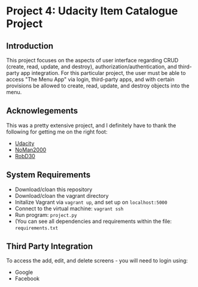# Project 4: Udacity Item Catalogue Project

## Introduction
This project focuses on the aspects of user interface regarding CRUD (create, read, update, and destroy), authorization/authentication, and third-party app integration. For this particular project, the user must be able to access "The Menu App" via login, third-party apps, and with certain provisions be allowed to create, read, update, and destroy objects into the menu. 

## Acknowlegements
This was a pretty extensive project, and I definitely have to thank the following for getting me on the right foot:
 * [Udacity](https://github.com/udacity/ud330)
 * [NoMan2000](https://github.com/NoMan2000/ud330/tree/master/Lesson4/step2)
 * [RobD30](https://github.com/RobD30)
 
 ## System Requirements
  * Download/cloan this repository
  * Download/cloan the vagrant directory
  * Initalize Vagrant via `vagrant up`, and set up on `localhost:5000`
  * Connect to the virtual machine: `vagrant ssh`
  * Run program: `project.py`
  * (You can see all dependencies and requirements within the file: `requirements.txt`
  
  ## Third Party Integration
  To access the add, edit, and delete screens - you will need to login using:
   * Google
   * Facebook
